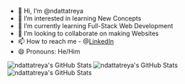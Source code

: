 - 👋 Hi, I’m @ndattatreya
- 👀 I’m interested in learning New Concepts
- 🌱 I’m currently learning Full-Stack Web Development
- 💞️ I’m looking to collaborate on making Websites
- 📫 How to reach me - @[LinkedIn](https://www.linkedin.com/in/namminadattatreya/)
- 😄 Pronouns: He/Him

<img src="https://github-readme-stats.vercel.app/api?username=ndattatreya&theme=default&show_icons=true&hide_border=true&count_private=true" alt="ndattatreya's GitHub Stats" />

<img src="https://github-readme-stats.vercel.app/api/top-langs/?username=ndattatreya&theme=default&show_icons=true&hide_border=true&layout=compact" alt="ndattatreya's GitHub Stats" />

<img src="https://streak-stats.demolab.com?user=ndattatreya&theme=default&hide_border=true" alt="ndattatreya's GitHub Stats" />

<!---
dattatreyanammina1/dattatreyanammina1 is a ✨ special ✨ repository because its `README.md` (this file) appears on your GitHub profile.
You can click the Preview link to take a look at your changes.
--->
